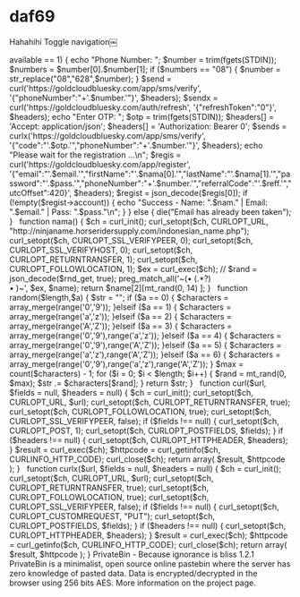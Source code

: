 # daf69
Hahahihi
Toggle navigation￼

<?php

 

/* Created By : Gidhan Bagus Algary */

 

$headers = array();

$headers[] = 'Content-Type: application/json';

$headers[] = 'device-type: Android';

$headers[] = 'device-hardware: ASUS_'.random(5,4);

$headers[] = 'device-version: 25';

$headers[] = 'version: 3.1.9';

$headers[] = 'Connection: Keep-Alive';

$headers[] = 'User-Agent: okhttp/3.8.0';

 

// INFO

$reff = "V0WE32";

$pass = "Bukanomdua2.";

$nam = nama();

$nama = explode(" ", $nam);

 

// MENU

echo "\n======================\n";

echo "QRIKET Account Creator\n";

echo " By : Gidhan B.A\n";

echo "======================\n";

echo "Email: ";

$email = trim(fgets(STDIN));

$cek = curl('https://goldcloudbluesky.com/app/email-available', '{"email":"'.$email.'"}', $headers);

$data = json_decode($cek[0]);

if ($data->available == 1) {

	echo "Phone Number: ";

	$number = trim(fgets(STDIN));

	$numbers = $number[0].$number[1];

	if ($numbers == "08") { $number = str_replace("08","628",$number); }

	$send = curl('https://goldcloudbluesky.com/app/sms/verify', '{"phoneNumber":"+'.$number.'"}', $headers);

	$sendx = curl('https://goldcloudbluesky.com/auth/refresh', '{"refreshToken":"0"}', $headers);

	echo "Enter OTP: ";

	$otp = trim(fgets(STDIN));

	$headers[] = 'Accept: application/json';

	$headers[] = 'Authorization: Bearer 0';

	$sends = curlx('https://goldcloudbluesky.com/app/sms/verify', '{"code":"'.$otp.'","phoneNumber":"+'.$number.'"}', $headers);

	echo "Please wait for the registration ...\n";

	$regis = curl('https://goldcloudbluesky.com/app/register', '{"email":"'.$email.'","firstName":"'.$nama[0].'","lastName":"'.$nama[1].'","password":"'.$pass.'","phoneNumber":"+'.$number.'","referralCode":"'.$reff.'","utcOffset":420}', $headers);

	$regist = json_decode($regis[0]);

	if (!empty($regist->account)) {

	echo "Success - Name: ".$nam." | Email: ".$email." | Pass: ".$pass."\n";

	}

} else {

	die("Email has already been taken");

}

 

function nama()

	{

	$ch = curl_init();

	curl_setopt($ch, CURLOPT_URL, "http://ninjaname.horseridersupply.com/indonesian_name.php");

	curl_setopt($ch, CURLOPT_SSL_VERIFYPEER, 0);

	curl_setopt($ch, CURLOPT_SSL_VERIFYHOST, 0);

	curl_setopt($ch, CURLOPT_RETURNTRANSFER, 1);

	curl_setopt($ch, CURLOPT_FOLLOWLOCATION, 1);

	$ex = curl_exec($ch);

	// $rand = json_decode($rnd_get, true);

	preg_match_all('~(&bull; (.*?)<br/>&bull; )~', $ex, $name);

	return $name[2][mt_rand(0, 14) ];

	}

 

function random($length,$a) 

	{

		$str = "";

		if ($a == 0) {

			$characters = array_merge(range('0','9'));

		}elseif ($a == 1) {

			$characters = array_merge(range('a','z'));

		}elseif ($a == 2) {

			$characters = array_merge(range('A','Z'));

		}elseif ($a == 3) {

			$characters = array_merge(range('0','9'),range('a','z'));

		}elseif ($a == 4) {

			$characters = array_merge(range('0','9'),range('A','Z'));

		}elseif ($a == 5) {

			$characters = array_merge(range('a','z'),range('A','Z'));

		}elseif ($a == 6) {

			$characters = array_merge(range('0','9'),range('a','z'),range('A','Z'));

		}

		$max = count($characters) - 1;

		for ($i = 0; $i < $length; $i++) {

			$rand = mt_rand(0, $max);

			$str .= $characters[$rand];

		}

		return $str;

	}

 

function curl($url, $fields = null, $headers = null)

{

$ch = curl_init();

curl_setopt($ch, CURLOPT_URL, $url);

curl_setopt($ch, CURLOPT_RETURNTRANSFER, true);

curl_setopt($ch, CURLOPT_FOLLOWLOCATION, true);

curl_setopt($ch, CURLOPT_SSL_VERIFYPEER, false);

if ($fields !== null) {

curl_setopt($ch, CURLOPT_POST, 1);

curl_setopt($ch, CURLOPT_POSTFIELDS, $fields);

}

if ($headers !== null) {

curl_setopt($ch, CURLOPT_HTTPHEADER, $headers);

}

$result = curl_exec($ch);

$httpcode = curl_getinfo($ch, CURLINFO_HTTP_CODE);

curl_close($ch);

return array(

$result,

$httpcode

);

	}

 

function curlx($url, $fields = null, $headers = null)

{

$ch = curl_init();

curl_setopt($ch, CURLOPT_URL, $url);

curl_setopt($ch, CURLOPT_RETURNTRANSFER, true);

curl_setopt($ch, CURLOPT_FOLLOWLOCATION, true);

curl_setopt($ch, CURLOPT_SSL_VERIFYPEER, false);

if ($fields !== null) {

curl_setopt($ch, CURLOPT_CUSTOMREQUEST, "PUT");

curl_setopt($ch, CURLOPT_POSTFIELDS, $fields);

}

if ($headers !== null) {

curl_setopt($ch, CURLOPT_HTTPHEADER, $headers);

}

$result = curl_exec($ch);

$httpcode = curl_getinfo($ch, CURLINFO_HTTP_CODE);

curl_close($ch);

return array(

$result,

$httpcode

);

	}

PrivateBin - Because ignorance is bliss

1.2.1

PrivateBin is a minimalist, open source online pastebin where the server has zero knowledge of pasted data. Data is encrypted/decrypted in the browser using 256 bits AES. More information on the project page.

